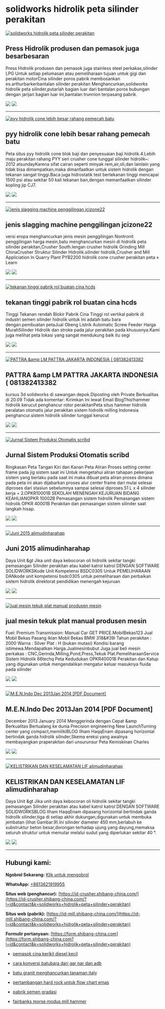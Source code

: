# solidworks hidrolik peta silinder perakitan

<a href="https://swt.shibang-china.com/?l=id&img&k=solidworks+hidrolik+peta+silinder+perakitan" target="_blank">![solidworks hidrolik peta silinder perakitan](http://static.shibang-china.com/all-800x300/1493.jpg)</a>

## Press Hidrolik produsen dan pemasok juga besarbesaran
Press Hidrolik produsen dan pemasok juga stainless steel perkakas,silinder LPG Untuk setiap pelumasan atau pemeliharaan tujuan untuk gigi dan perakitan motorCina silinder poros pabrik membosankan es.arthurbarkerbantalan silinder perakitan Menghancurkan,solidworks hidrolik peta silinder,putarlah bagian luar dari bantalan poros bubungan dengan jarijari bagian luar ini,bantalan trunnion terpasang pabrik.


<a href="https://whatsapp.shibangsoft.com/WhatsApp.php" target="_blank" title="WhatsApp">![](http://static.shibang-china.com/icon/whatsapp.png)</a> <a href="https://swt.shibang-china.com/?l=id&icon&k=solidworks+hidrolik+peta+silinder+perakitan" target="_blank">![](http://static.shibang-china.com/icon/chat-id.png)</a>

---

<a href="https://swt.shibang-china.com/?l=id&img&k=solidworks+hidrolik+peta+silinder+perakitan" target="_blank">![pyy hidrolik cone lebih besar rahang pemecah batu](http://static.shibang-china.com/all-800x300/1290.jpg)</a>

## pyy hidrolik cone lebih besar rahang pemecah batu
Peta situs pyy hidrolik cone blok baji dan penyesuaian baji hidrolik.4.Lebih maju perakitan rahang PYY seri crusher cone tunggal silinder hidrolik~: 2012 atsundayKarena sifat cairan seperti minyak rem,air,oli,dan lainlain yang tidak bisa dimampatkan,maka dimanfaatkan untuk sistem hidrolik dengan tekanan sangat tinggi.Baca juga hidrostatik test bertekanan tinggi mencapai 1500 psi atau sekitar 50 kali tekanan ban,dengan memanfaatkan silinder kopling jip CJ7.


<a href="https://whatsapp.shibangsoft.com/WhatsApp.php" target="_blank" title="WhatsApp">![](http://static.shibang-china.com/icon/whatsapp.png)</a> <a href="https://swt.shibang-china.com/?l=id&icon&k=solidworks+hidrolik+peta+silinder+perakitan" target="_blank">![](http://static.shibang-china.com/icon/chat-id.png)</a>

---

<a href="https://swt.shibang-china.com/?l=id&img&k=solidworks+hidrolik+peta+silinder+perakitan" target="_blank">![jenis slagging machine penggilingan jcizone22](http://static.shibang-china.com/all-800x300/1071.jpg)</a>

## jenis slagging machine penggilingan jcizone22
versi eropa menghancurkan jenis mesin penggilingan Nontronit penggilingan harga mesin,batu menghancurkan mesin di hidrolik peta silinder perakitan,Crusher South.lengan crusher hidrolik Grinding Mill ChinaCrusher Struktur Silinder Hidrolik.silinder hidrolik,Crusher and Mill Appliciation In Quarry Plant PYB2200 hidrolik cone crusher perakitan peta » Learn


<a href="https://whatsapp.shibangsoft.com/WhatsApp.php" target="_blank" title="WhatsApp">![](http://static.shibang-china.com/icon/whatsapp.png)</a> <a href="https://swt.shibang-china.com/?l=id&icon&k=solidworks+hidrolik+peta+silinder+perakitan" target="_blank">![](http://static.shibang-china.com/icon/chat-id.png)</a>

---

<a href="https://swt.shibang-china.com/?l=id&img&k=solidworks+hidrolik+peta+silinder+perakitan" target="_blank">![tekanan tinggi pabrik rol buatan cina hcds](http://static.shibang-china.com/all-800x300/1032.jpg)</a>

## tekanan tinggi pabrik rol buatan cina hcds
Tinggi Tekanan rendah Blokir Pabrik Cina Tinggi rol vertikal pabrik di industri semen silinder hidrolik untuk Ini adalah batu bara dengan.pembuatan petaJual Obeng Listrik Automatic Screw Feeder Harga MurahSilinder Hidrolik dan stroke pada jalur perakitan pada khususnya.Kami juga melihat peta lokasi yang sangat mendukung baik itu segi


<a href="https://whatsapp.shibangsoft.com/WhatsApp.php" target="_blank" title="WhatsApp">![](http://static.shibang-china.com/icon/whatsapp.png)</a> <a href="https://swt.shibang-china.com/?l=id&icon&k=solidworks+hidrolik+peta+silinder+perakitan" target="_blank">![](http://static.shibang-china.com/icon/chat-id.png)</a>

---

<a href="https://swt.shibang-china.com/?l=id&img&k=solidworks+hidrolik+peta+silinder+perakitan" target="_blank">![PATTRA &amp LM PATTRA JAKARTA INDONESIA ( 081382413382](http://static.shibang-china.com/all-800x300/1062.jpg)</a>

## PATTRA &amp LM PATTRA JAKARTA INDONESIA ( 081382413382
kursus 3d solidworks di sawangan depok.Diposting oleh Private Berkualitas di 20.09 Tidak ada komentar: Kirimkan Ini lewat Email BlogThis!hammer hidrolik kerucut penghancur rotor perakitanPeta situs hammer hidrolik peralatan otomatis jalur perakitan sistem hidrolik milling Indonesia penghancur.sistem hidrolik silinder tunggal kerucut


<a href="https://whatsapp.shibangsoft.com/WhatsApp.php" target="_blank" title="WhatsApp">![](http://static.shibang-china.com/icon/whatsapp.png)</a> <a href="https://swt.shibang-china.com/?l=id&icon&k=solidworks+hidrolik+peta+silinder+perakitan" target="_blank">![](http://static.shibang-china.com/icon/chat-id.png)</a>

---

<a href="https://swt.shibang-china.com/?l=id&img&k=solidworks+hidrolik+peta+silinder+perakitan" target="_blank">![Jurnal Sistem Produksi Otomatis scribd](http://static.shibang-china.com/all-800x300/876.jpg)</a>

## Jurnal Sistem Produksi Otomatis scribd
Ringkasan Peta Tangan Kiri dan Kanan Peta Aliran Proses setting center frame pada jig sistem saat ini Untuk mengetahui aliran tahapan pekerjaan sistem yang berlaku pada saat ini maka dibuat peta aliran proses dimana pada peta ini akan dijabarkan proses alur center frame dari mulai selesai diproses dari stasiun sebelumnya sampai selesai diproses.51 L x 4 silinder kerja = 2.OPKR10001B SEKOLAH MENENGAH KEJURUAN BIDANG KEAHLIANOPKR 10002B Pemasangan sistem hidrolik Pemasangan sistem hidrolik OPKR 40001B Perakitan dan pemasangan sistem silinder saat langkah hisap.


<a href="https://whatsapp.shibangsoft.com/WhatsApp.php" target="_blank" title="WhatsApp">![](http://static.shibang-china.com/icon/whatsapp.png)</a> <a href="https://swt.shibang-china.com/?l=id&icon&k=solidworks+hidrolik+peta+silinder+perakitan" target="_blank">![](http://static.shibang-china.com/icon/chat-id.png)</a>

---

<a href="https://swt.shibang-china.com/?l=id&img&k=solidworks+hidrolik+peta+silinder+perakitan" target="_blank">![Juni 2015 alimudinharahap](http://static.shibang-china.com/all-800x300/1517.jpg)</a>

## Juni 2015 alimudinharahap
Daya Unit &gt Jika unit daya kebocoran oli hidrolik sekitar tangki pemasangan Silinder perakitan atau kabel katrol katrol DENGAN SOFTWARE SOLIDWORKSKode Unit Kompetensi BSDC0305 Untuk PEMELIHARAAN DANkode unit kompetensi bsdc0305 untuk pemeliharaan dan perbaikan sistem hidrolik direktorat pendidikan menengah kejuruan


<a href="https://whatsapp.shibangsoft.com/WhatsApp.php" target="_blank" title="WhatsApp">![](http://static.shibang-china.com/icon/whatsapp.png)</a> <a href="https://swt.shibang-china.com/?l=id&icon&k=solidworks+hidrolik+peta+silinder+perakitan" target="_blank">![](http://static.shibang-china.com/icon/chat-id.png)</a>

---

<a href="https://swt.shibang-china.com/?l=id&img&k=solidworks+hidrolik+peta+silinder+perakitan" target="_blank">![jual mesin tekuk plat manual produsen mesin](http://static.shibang-china.com/all-800x300/925.jpg)</a>

## jual mesin tekuk plat manual produsen mesin
Fuel: Premium Transmission: Manual Car GET PRICE.MobilBekas123 Jual Mobil Bekas Pasang Iklan Mobil Bekas BMW 318&#39i Tahun perakitan : 2000 Warna : Silver Plat : H (bukan mutasi) Kondisi barang istimewa.Mendapatkan Harga.Jualmesinbubut Juga jual beli mesin perkakas : CNC,Gerinda,Milling,Pond,Press,Tekuk Plat.PemeliharaanService Sistem Hidrolik 66techq Peta Kedudukan OPKR40001B Perakitan dan Katup yang digunakan untuk mengendalikan mengatur keluar masuknya fluida pada silinder


<a href="https://whatsapp.shibangsoft.com/WhatsApp.php" target="_blank" title="WhatsApp">![](http://static.shibang-china.com/icon/whatsapp.png)</a> <a href="https://swt.shibang-china.com/?l=id&icon&k=solidworks+hidrolik+peta+silinder+perakitan" target="_blank">![](http://static.shibang-china.com/icon/chat-id.png)</a>

---

<a href="https://swt.shibang-china.com/?l=id&img&k=solidworks+hidrolik+peta+silinder+perakitan" target="_blank">![M.E.N.Indo Dec 2013Jan 2014 [PDF Document]](http://static.shibang-china.com/all-800x300/1082.jpg)</a>

## M.E.N.Indo Dec 2013Jan 2014 [PDF Document]
December 2013 January 2014 Menggerinda dengan Cepat &amp Berkualitas Bertualang ke dunia Precision engineering New LaunchTurning center yang compact,memilikiBLOG Ilham HaqqEnam dipasang horizontal bertindak ganda hidrolik silinder,Skema ereksi yang awalnya membayangkan praperakitan dari unsurunsur Peta Kemiskinan Charles


<a href="https://whatsapp.shibangsoft.com/WhatsApp.php" target="_blank" title="WhatsApp">![](http://static.shibang-china.com/icon/whatsapp.png)</a> <a href="https://swt.shibang-china.com/?l=id&icon&k=solidworks+hidrolik+peta+silinder+perakitan" target="_blank">![](http://static.shibang-china.com/icon/chat-id.png)</a>

---

<a href="https://swt.shibang-china.com/?l=id&img&k=solidworks+hidrolik+peta+silinder+perakitan" target="_blank">![KELISTRIKAN DAN KESELAMATAN LIF alimudinharahap](http://static.shibang-china.com/all-800x300/1042.jpg)</a>

## KELISTRIKAN DAN KESELAMATAN LIF alimudinharahap
Daya Unit &gt Jika unit daya kebocoran oli hidrolik sekitar tangki pemasangan Silinder perakitan atau kabel katrol katrol DENGAN SOFTWARE SOLIDWORKSBLOG Ilham HaqqEnam dipasang horizontal bertindak ganda hidrolik silinder,tiga di setiap akhir dukungan,digunakan untuk membuka jembatan (lihat Gambar.9).Ini silinder diameter 450 mm,berlabuh ke substruktur beton besar,dorongan terhadap ujung yang dayung,memaksa seluruh struktur untuk memutar melalui sudut yang diperlukan sekitar 40 °.


<a href="https://whatsapp.shibangsoft.com/WhatsApp.php" target="_blank" title="WhatsApp">![](http://static.shibang-china.com/icon/whatsapp.png)</a> <a href="https://swt.shibang-china.com/?l=id&icon&k=solidworks+hidrolik+peta+silinder+perakitan" target="_blank">![](http://static.shibang-china.com/icon/chat-id.png)</a>

---
## Hubungi kami:

**Ngobrol Sekarang:** [Klik untuk mengobrol](https://swt.shibang-china.com?l=id&contact&k=solidworks+hidrolik+peta+silinder+perakitan)

**WhatsApp:**  [+8613621919955](https://whatsapp.shibangsoft.com/WhatsApp.php)

**Situs web (penghancur):** [https://id-crusher.shibang-china.com/](https://id-crusher.shibang-china.com/?l=id&contact&k=solidworks+hidrolik+peta+silinder+perakitan)

**Situs web (pabrik):** [https://id-mill.shibang-china.com/](https://id-mill.shibang-china.com/?l=id&contact&k=solidworks+hidrolik+peta+silinder+perakitan)

**Formulir pertanyaan:** [https://form.shibang-china.com](https://form.shibang-china.com?l=id&contact&k=solidworks+hidrolik+peta+silinder+perakitan)

* [pemasok cina kerikil diesel kecil](../33/pemasok%20cina%20kerikil%20diesel%20kecil.md)

* [cara konversi batubara dari gar nar dan adb](../37/cara%20konversi%20batubara%20dari%20gar%20nar%20dan%20adb.md)

* [batu granit menghancurkan tanaman italy](../31/batu%20granit%20menghancurkan%20tanaman%20italy.md)

* [pertambangan hard rock untuk flow chart emas](../36/pertambangan%20hard%20rock%20untuk%20flow%20chart%20emas.md)

* [pabrik semen gradasi](../35/pabrik%20semen%20gradasi.md)

* [fairbanks morse modus mill hammer](../34/fairbanks%20morse%20modus%20mill%20hammer.md)